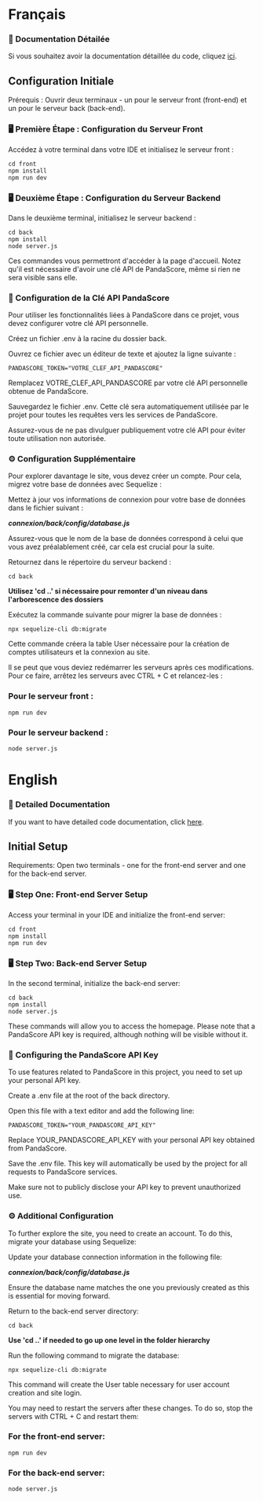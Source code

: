 # Français

### 📄 Documentation Détailée

Si vous souhaitez avoir la documentation détaillée du code, cliquez <a href="https://escoredoc-jejexs-25b6d981a271ee17067c531b8d39dd3cb7c81cc7e4b131.gitlab.io/" target="_blank">ici</a>.

## Configuration Initiale

Prérequis : Ouvrir deux terminaux - un pour le serveur front (front-end) et un pour le serveur back (back-end).

### 🖥️ Première Étape : Configuration du Serveur Front

Accédez à votre terminal dans votre IDE et initialisez le serveur front :

```
cd front
npm install
npm run dev
```

### 🖥️ Deuxième Étape : Configuration du Serveur Backend

Dans le deuxième terminal, initialisez le serveur backend :

```
cd back
npm install
node server.js
```

Ces commandes vous permettront d'accéder à la page d'accueil. 
Notez qu'il est nécessaire d'avoir une clé API de PandaScore, même si rien ne sera visible sans elle.

### 🔑 Configuration de la Clé API PandaScore

Pour utiliser les fonctionnalités liées à PandaScore dans ce projet, vous devez configurer votre clé API personnelle.

Créez un fichier .env à la racine du dossier back.

Ouvrez ce fichier avec un éditeur de texte et ajoutez la ligne suivante :

```
PANDASCORE_TOKEN="VOTRE_CLEF_API_PANDASCORE"
```

Remplacez VOTRE_CLEF_API_PANDASCORE par votre clé API personnelle obtenue de PandaScore.

Sauvegardez le fichier .env. Cette clé sera automatiquement utilisée par le projet pour toutes les requêtes vers les services de PandaScore.

Assurez-vous de ne pas divulguer publiquement votre clé API pour éviter toute utilisation non autorisée.

### ⚙️ Configuration Supplémentaire

Pour explorer davantage le site, vous devez créer un compte. Pour cela, migrez votre base de données avec Sequelize :

Mettez à jour vos informations de connexion pour votre base de données dans le fichier suivant :

***connexion/back/config/database.js***

Assurez-vous que le nom de la base de données correspond à celui que vous avez préalablement créé, car cela est crucial pour la suite.

Retournez dans le répertoire du serveur backend :

```
cd back
```
**Utilisez 'cd ..' si nécessaire pour remonter d'un niveau dans l'arborescence des dossiers**

Exécutez la commande suivante pour migrer la base de données :

```
npx sequelize-cli db:migrate
```

Cette commande créera la table User nécessaire pour la création de comptes utilisateurs et la connexion au site.

Il se peut que vous deviez redémarrer les serveurs après ces modifications. 
Pour ce faire, arrêtez les serveurs avec CTRL + C et relancez-les :

### Pour le serveur front :

```
npm run dev
```

### Pour le serveur backend :

```
node server.js
```

# English

### 📄 Detailed Documentation

If you want to have detailed code documentation, click <a href="https://escoredoc-jejexs-25b6d981a271ee17067c531b8d39dd3cb7c81cc7e4b131.gitlab.io/" target="_blank">here</a>.

## Initial Setup

Requirements: Open two terminals - one for the front-end server and one for the back-end server.

### 🖥️ Step One: Front-end Server Setup

Access your terminal in your IDE and initialize the front-end server:

```
cd front
npm install
npm run dev
```

### 🖥️ Step Two: Back-end Server Setup

In the second terminal, initialize the back-end server:

```
cd back
npm install
node server.js
```

These commands will allow you to access the homepage. 
Please note that a PandaScore API key is required, although nothing will be visible without it.

### 🔑 Configuring the PandaScore API Key

To use features related to PandaScore in this project, you need to set up your personal API key.

Create a .env file at the root of the back directory.

Open this file with a text editor and add the following line:

```
PANDASCORE_TOKEN="YOUR_PANDASCORE_API_KEY"
```

Replace YOUR_PANDASCORE_API_KEY with your personal API key obtained from PandaScore.

Save the .env file. This key will automatically be used by the project for all requests to PandaScore services.

Make sure not to publicly disclose your API key to prevent unauthorized use.

### ⚙️ Additional Configuration

To further explore the site, you need to create an account. To do this, migrate your database using Sequelize:

Update your database connection information in the following file:

***connexion/back/config/database.js***

Ensure the database name matches the one you previously created as this is essential for moving forward.

Return to the back-end server directory:

```
cd back
```
**Use 'cd ..' if needed to go up one level in the folder hierarchy**

Run the following command to migrate the database:

```
npx sequelize-cli db:migrate
```

This command will create the User table necessary for user account creation and site login.

You may need to restart the servers after these changes. 
To do so, stop the servers with CTRL + C and restart them:

### For the front-end server:

```
npm run dev
```

### For the back-end server:

```
node server.js
```

